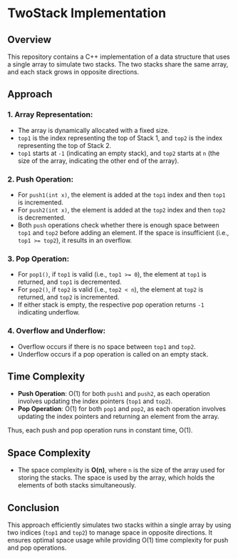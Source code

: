 # TwoStack Implementation

## Overview
This repository contains a C++ implementation of a data structure that uses a single array to simulate two stacks. The two stacks share the same array, and each stack grows in opposite directions.

## Approach

### 1. **Array Representation**:
   - The array is dynamically allocated with a fixed size.
   - `top1` is the index representing the top of Stack 1, and `top2` is the index representing the top of Stack 2.
   - `top1` starts at `-1` (indicating an empty stack), and `top2` starts at `n` (the size of the array, indicating the other end of the array).

### 2. **Push Operation**:
   - For `push1(int x)`, the element is added at the `top1` index and then `top1` is incremented.
   - For `push2(int x)`, the element is added at the `top2` index and then `top2` is decremented.
   - Both `push` operations check whether there is enough space between `top1` and `top2` before adding an element. If the space is insufficient (i.e., `top1 >= top2`), it results in an overflow.

### 3. **Pop Operation**:
   - For `pop1()`, if `top1` is valid (i.e., `top1 >= 0`), the element at `top1` is returned, and `top1` is decremented.
   - For `pop2()`, if `top2` is valid (i.e., `top2 < n`), the element at `top2` is returned, and `top2` is incremented.
   - If either stack is empty, the respective pop operation returns `-1` indicating underflow.

### 4. **Overflow and Underflow**:
   - Overflow occurs if there is no space between `top1` and `top2`.
   - Underflow occurs if a pop operation is called on an empty stack.

## Time Complexity
- **Push Operation**: O(1) for both `push1` and `push2`, as each operation involves updating the index pointers (`top1` and `top2`).
- **Pop Operation**: O(1) for both `pop1` and `pop2`, as each operation involves updating the index pointers and returning an element from the array.

Thus, each push and pop operation runs in constant time, O(1).

## Space Complexity
- The space complexity is **O(n)**, where `n` is the size of the array used for storing the stacks. The space is used by the array, which holds the elements of both stacks simultaneously.

## Conclusion
This approach efficiently simulates two stacks within a single array by using two indices (`top1` and `top2`) to manage space in opposite directions. It ensures optimal space usage while providing O(1) time complexity for push and pop operations.
